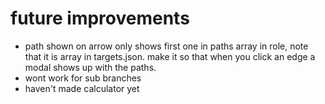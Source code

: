 # future improvements 
* path shown on arrow only shows first one in paths array in role, note that it is array in targets.json. make it so that when you click an edge a modal shows up with the paths. 
* wont work for sub branches 
* haven't made calculator yet 